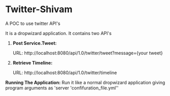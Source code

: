 # Twitter-Shivam
A POC to use twitter API's

It is a dropwizard application. It contains two API's
1) **Post Service.Tweet:** 

    URL: http://localhost:8080/api/1.0/twitter/tweet?message={your tweet}
    
2) **Retrieve Timeline:**

    URL: http://localhost:8080/api/1.0/twitter/timeline
    
**Running The Application:**
    Run it like a normal dropwizard application giving program arguments as 'server 'confifuration_file.yml''